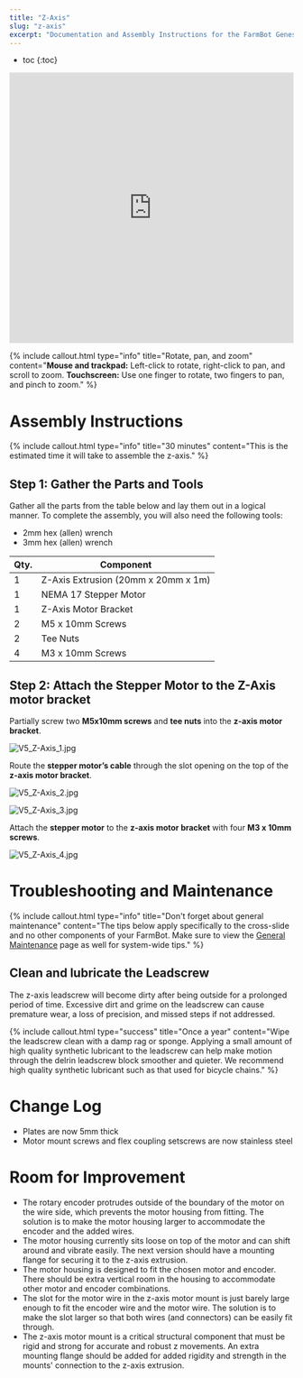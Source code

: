 ```yaml
---
title: "Z-Axis"
slug: "z-axis"
excerpt: "Documentation and Assembly Instructions for the FarmBot Genesis Z-Axis"
---
```


* toc
{:toc}


<iframe width="100%" height="480" src="https://sketchfab.com/models/a5d485221e584eba91c1a538b3f2e9e7/embed?ui_controls=0&amp;ui_infos=0&amp;ui_related=0" frameborder="0" allowfullscreen mozallowfullscreen="true" webkitallowfullscreen="true" onmousewheel=""></iframe>



{%
include callout.html
type="info"
title="Rotate, pan, and zoom"
content="**Mouse and trackpad:** Left-click to rotate, right-click to pan, and scroll to zoom.
**Touchscreen:** Use one finger to rotate, two fingers to pan, and pinch to zoom."
%}



# Assembly Instructions



{%
include callout.html
type="info"
title="30 minutes"
content="This is the estimated time it will take to assemble the z-axis."
%}

## Step 1: Gather the Parts and Tools
Gather all the parts from the table below and lay them out in a logical manner. To complete the assembly, you will also need the following tools:

* 2mm hex (allen) wrench
* 3mm hex (allen) wrench

|Qty.                          |Component                     |
|------------------------------|------------------------------|
|1                             |Z-Axis Extrusion (20mm x 20mm x 1m)
|1                             |NEMA 17 Stepper Motor
|1                             |Z-Axis Motor Bracket
|2                             |M5 x 10mm Screws
|2                             |Tee Nuts
|4                             |M3 x 10mm Screws

## Step 2: Attach the Stepper Motor to the Z-Axis motor bracket
Partially screw two **M5x10mm screws** and **tee nuts** into the **z-axis motor bracket**.

![V5_Z-Axis_1.jpg](Axis_1.jpg)

Route the **stepper motor’s cable** through the slot opening on the top of the **z-axis motor bracket**.

![V5_Z-Axis_2.jpg](Axis_2.jpg)



![V5_Z-Axis_3.jpg](Axis_3.jpg)

Attach the **stepper motor** to the **z-axis motor bracket** with four **M3 x 10mm screws**.

![V5_Z-Axis_4.jpg](Axis_4.jpg)



# Troubleshooting and Maintenance



{%
include callout.html
type="info"
title="Don't forget about general maintenance"
content="The tips below apply specifically to the cross-slide and no other components of your FarmBot. Make sure to view the [General Maintenance](../FarmBot-Genesis-V0-9-Docs/maintenance-guide.md) page as well for system-wide tips."
%}

## Clean and lubricate the Leadscrew
The z-axis leadscrew will become dirty after being outside for a prolonged period of time. Excessive dirt and grime on the leadscrew can cause premature wear, a loss of precision, and missed steps if not addressed.

{%
include callout.html
type="success"
title="Once a year"
content="Wipe the leadscrew clean with a damp rag or sponge. Applying a small amount of high quality synthetic lubricant to the leadscrew can help make motion through the delrin leadscrew block smoother and quieter. We recommend high quality synthetic lubricant such as that used for bicycle chains."
%}



# Change Log

  * Plates are now 5mm thick
  * Motor mount screws and flex coupling setscrews are now stainless steel

# Room for Improvement

* The rotary encoder protrudes outside of the boundary of the motor on the wire side, which prevents the motor housing from fitting. The solution is to make the motor housing larger to accommodate the encoder and the added wires.
* The motor housing currently sits loose on top of the motor and can shift around and vibrate easily. The next version should have a mounting flange for securing it to the z-axis extrusion.
* The motor housing is designed to fit the chosen motor and encoder. There should be extra vertical room in the housing to accommodate other motor and encoder combinations.
* The slot for the motor wire in the z-axis motor mount is just barely large enough to fit the encoder wire and the motor wire. The solution is to make the slot larger so that both wires (and connectors) can be easily fit through.
* The z-axis motor mount is a critical structural component that must be rigid and strong for accurate and robust z movements. An extra mounting flange should be added for added rigidity and strength in the mounts' connection to the z-axis extrusion.
